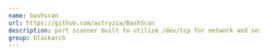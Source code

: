 ```yaml
---
name: bashscan
url: https://github.com/astryzia/BashScan
description: port scanner built to utilize /dev/tcp for network and service discovery. URL : https://github.com/astryzia/BashScan Groups : blackarch blackarch-scanner
group: blackarch
---
```

